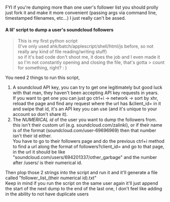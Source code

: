 FYI if you're dumping more than one user's follower list you should prolly just fork it and make it more convenient (passing args via command line, timestamped filenames, etc...) I just really can't be assed.  
#### A lil' script to dump a user's soundcloud followers  
> This is my first python script  
> (I've only used ahk/batch/applescript/shell/html/js before, so not really any kind of file reading/writing stuff)  
> so if it's bad code don't shoot me, it does the job and I even made it so I'm not constantly opening and closing the file, that's gotta > count for something, right? : )  
  
You need 2 things to run this script,  
1. A soundcloud API key, you can try to get one legitimately but good luck with that man, they haven't been accepting API key requests in years.  
If you want to get one you can just go ctrl+i -> network -> sort by xhr, reload the page and find any request where the url has &client_id= in it and swipe that id, it's an API key you can use (and it's unique to your account so don't share it).  
2. The *NUMERICAL id* of the user you want to dump the followers from.  
this isn't their custom url (e.g. soundcloud.com/zalinki), or if their name is of the format (soundcloud.com/user-69696969) then that number isn't their id either.  
You have to go to their followers page and do the previous ctrl+i method to find a url along the format of followers?client_id= and go to that page, in the url it should be like "soundcloud.com/users/694201337/other_garbage" and the number after /users/ is their numerical id.  
  
Then plop those 2 strings into the script and run it and it'll generate a file called "follower_list_(their numerical id).txt"  
Keep in mind if you run the script on the same user again it'll just append the start of the next dump to the end of the last one, I don't feel like adding in the ability to not have duplicate users
